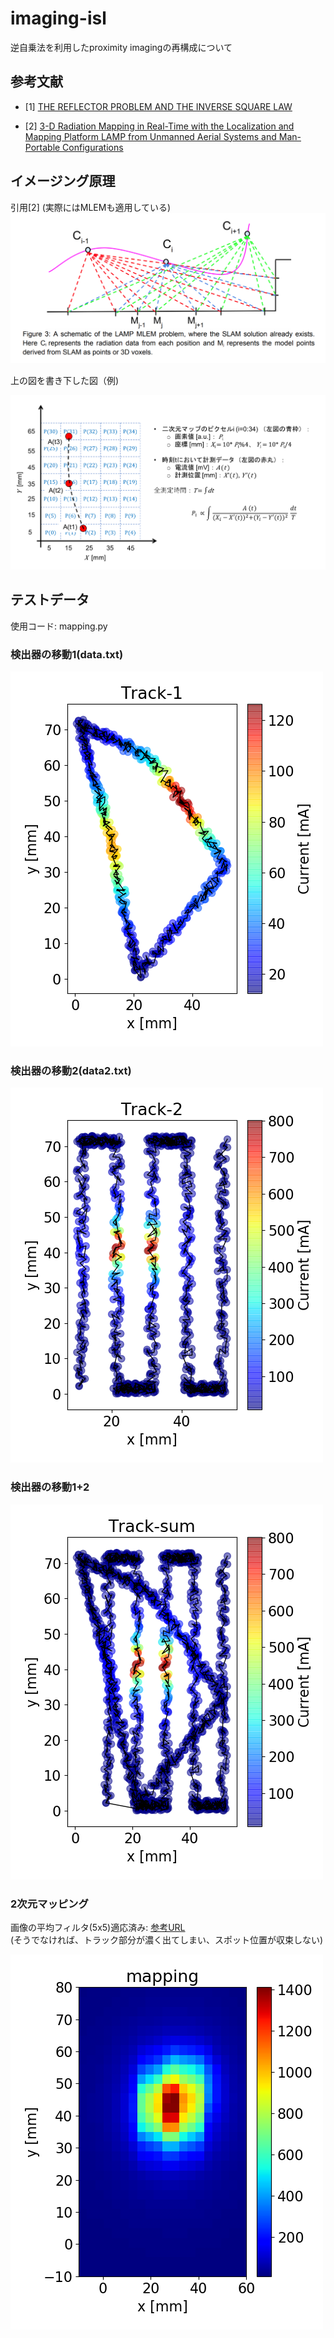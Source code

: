 # imaging-isl
逆自乗法を利用したproximity imagingの再構成について

## 参考文献
- [1] [THE REFLECTOR PROBLEM AND THE INVERSE SQUARE LAW](https://www.math.temple.edu/~gutierre/papers/GutierrezSabraReflectorandinversesquarelaw_june_5_2013.pdf)

- [2] [3-D Radiation Mapping in Real-Time with the Localization and Mapping Platform LAMP
from Unmanned Aerial Systems and Man-Portable Configurations](https://arxiv.org/pdf/1901.05038.pdf)

## イメージング原理

引用[2] \(実際にはMLEMも適用している)
![イメージング原理](proximity.png)

上の図を書き下した図（例)


![イメージング原理](principle_ex.png)



## テストデータ

使用コード: mapping.py

### 検出器の移動1(data.txt)

![検出器の移動1](measured_track_1.png)

### 検出器の移動2(data2.txt)

![検出器の移動2](measured_track_2.png)

### 検出器の移動1+2

![検出器の移動1+2](measured_track_sum.png)

### 2次元マッピング

画像の平均フィルタ(5x5)適応済み: [参考URL](http://labs.eecs.tottori-u.ac.jp/sd/Member/oyamada/OpenCV/html/py_tutorials/py_imgproc/py_filtering/py_filtering.html)  
(そうでなければ、トラック部分が濃く出てしまい、スポット位置が収束しない)

![二次元マップ](mapping.png)